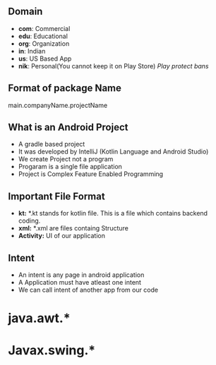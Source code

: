 ## Domain
- **com**: Commercial
- **edu**: Educational
- **org**: Organization
- **in**: Indian
- **us**: US Based App
- **nik**: Personal(You cannot keep it on Play Store)
 *Play protect bans*


 ## Format of package Name

 main.companyName.projectName

 ## What is an Android Project
 - A gradle based project
 - It was developed by IntelliJ (Kotlin Language and Android Studio)
 - We create Project not a program
 - Progaram is a single file application
 - Project is Complex Feature Enabled Programming

 ## Important File Format
 - **kt:** *.kt stands for kotlin file. This is a file which contains backend coding.
 - **xml:** *.xml are files containg Structure
 - **Activity:** UI of our application

 ## Intent
 - An intent is any page in android application
 - A Application must have atleast one intent
 - We can call intent of another app from our code 

 # java.awt.*
 # Javax.swing.*